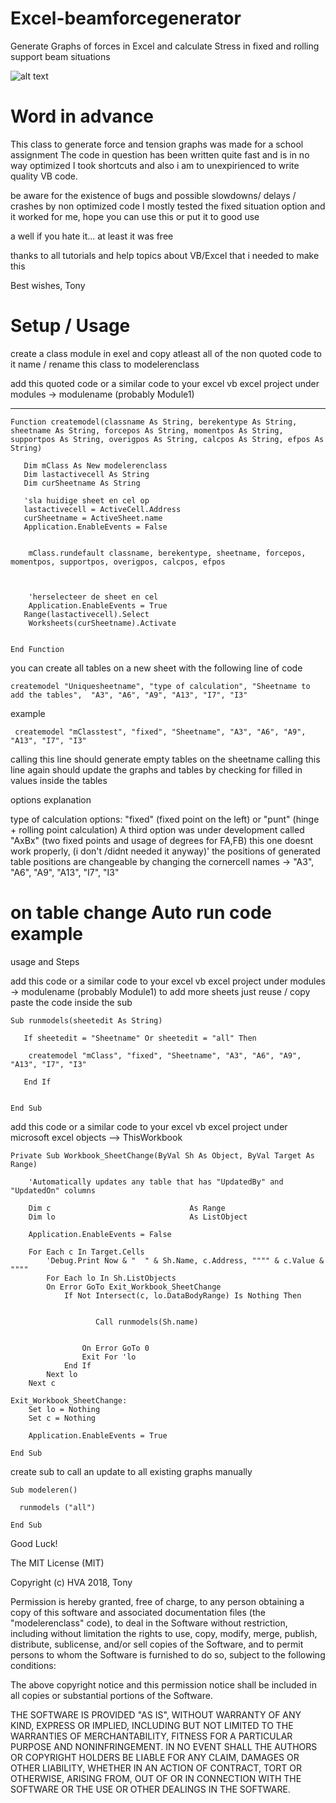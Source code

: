 


# Excel-beamforcegenerator
Generate Graphs of forces in Excel and calculate Stress in fixed and rolling support beam situations


![alt text](https://i.imgur.com/MPletqB.jpg)



# Word in advance

 This class to generate force and tension graphs was made for a school assignment
 The code in question has been written quite fast and is in no way optimized
 I took shortcuts and also i am to unexpirienced to write quality VB code.

 be aware for the existence of bugs and possible slowdowns/ delays / crashes by non optimized code
 I mostly tested the fixed situation option and it worked for me, hope you can use this or put it to good use

 a well if you hate it... at least it was free

 thanks to all tutorials and help topics about VB/Excel that i needed to make this

 Best wishes, Tony


 # Setup / Usage

 create a class module in exel and copy atleast all of the non quoted code to it
 name / rename this class to modelerenclass
  
 
add this quoted code or a similar code to your excel vb excel project under modules -> modulename (probably Module1)

-----------------------------------------------------

```
Function createmodel(classname As String, berekentype As String, sheetname As String, forcepos As String, momentpos As String, supportpos As String, overigpos As String, calcpos As String, efpos As String)

   Dim mClass As New modelerenclass
   Dim lastactivecell As String
   Dim curSheetname As String

   'sla huidige sheet en cel op
   lastactivecell = ActiveCell.Address
   curSheetname = ActiveSheet.name
   Application.EnableEvents = False


    mClass.rundefault classname, berekentype, sheetname, forcepos, momentpos, supportpos, overigpos, calcpos, efpos



    'herselecteer de sheet en cel
    Application.EnableEvents = True
   Range(lastactivecell).Select
    Worksheets(curSheetname).Activate


End Function
```



 you can create all tables on a new sheet with the following line of code

```
createmodel "Uniquesheetname", "type of calculation", "Sheetname to add the tables",  "A3", "A6", "A9", "A13", "I7", "I3"
```

 example 

```
 createmodel "mClasstest", "fixed", "Sheetname", "A3", "A6", "A9", "A13", "I7", "I3"
```

calling this line should generate empty tables on the sheetname
calling this line again should update the graphs and tables by checking for filled in values inside the tables


options explanation

type of calculation options: "fixed" (fixed point on the left) or "punt" (hinge + rolling point calculation)
A third option was under development called "AxBx" (two fixed points and usage of degrees for FA,FB) this one doesnt work properly,
(i don't /didnt needed it anyway)'
the positions of generated table positions are changeable by changing the cornercell names -> "A3", "A6", "A9", "A13", "I7", "I3"



# on table change Auto run code example

usage and Steps

add this code or a similar code to your excel vb excel project under modules -> modulename (probably Module1)
to add more sheets just reuse / copy paste the code inside the sub


```
Sub runmodels(sheetedit As String)
  
   If sheetedit = "Sheetname" Or sheetedit = "all" Then
    
    createmodel "mClass", "fixed", "Sheetname", "A3", "A6", "A9", "A13", "I7", "I3"

   End If
  
  
End Sub
```


add this code or a similar code to your excel vb excel project under  microsoft excel objects --> ThisWorkbook


```
Private Sub Workbook_SheetChange(ByVal Sh As Object, ByVal Target As Range)
    
    'Automatically updates any table that has "UpdatedBy" and "UpdatedOn" columns
    
    Dim c                               As Range
    Dim lo                              As ListObject

    Application.EnableEvents = False
    
    For Each c In Target.Cells
        'Debug.Print Now & "  " & Sh.Name, c.Address, """" & c.Value & """"
        For Each lo In Sh.ListObjects
        On Error GoTo Exit_Workbook_SheetChange
            If Not Intersect(c, lo.DataBodyRange) Is Nothing Then
                
                
                   Call runmodels(Sh.name)
                   
                   
                On Error GoTo 0
                Exit For 'lo
            End If
        Next lo
    Next c
    
Exit_Workbook_SheetChange:
    Set lo = Nothing
    Set c = Nothing
                
    Application.EnableEvents = True
    
End Sub
```


create sub to call an update to all existing graphs manually


```
Sub modeleren()

  runmodels ("all")

End Sub
```


Good Luck!


The MIT License (MIT)

Copyright (c) HVA 2018, Tony

Permission is hereby granted, free of charge, to any person obtaining a copy of
this software and associated documentation files (the "modelerenclass" code), to deal in
the Software without restriction, including without limitation the rights to
use, copy, modify, merge, publish, distribute, sublicense, and/or sell copies of
the Software, and to permit persons to whom the Software is furnished to do so,
subject to the following conditions:

The above copyright notice and this permission notice shall be included in all
copies or substantial portions of the Software.

THE SOFTWARE IS PROVIDED "AS IS", WITHOUT WARRANTY OF ANY KIND, EXPRESS OR
IMPLIED, INCLUDING BUT NOT LIMITED TO THE WARRANTIES OF MERCHANTABILITY, FITNESS
FOR A PARTICULAR PURPOSE AND NONINFRINGEMENT. IN NO EVENT SHALL THE AUTHORS OR
COPYRIGHT HOLDERS BE LIABLE FOR ANY CLAIM, DAMAGES OR OTHER LIABILITY, WHETHER
IN AN ACTION OF CONTRACT, TORT OR OTHERWISE, ARISING FROM, OUT OF OR IN
CONNECTION WITH THE SOFTWARE OR THE USE OR OTHER DEALINGS IN THE SOFTWARE.

